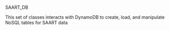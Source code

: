 SAART_DB

This set of classes interacts with DynamoDB to create, load, and manipulate
NoSQL tables for SAART data

